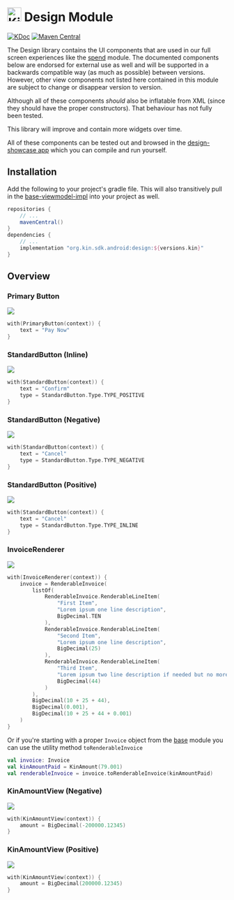 # <img src="../assets/kin-logo.png" height="32" alt="Kin Logo"> Design Module
[![KDoc](https://img.shields.io/badge/Docs-KDoc-blue)](https://kinecosystem.github.io/kin-android/docs)
[![Maven Central](https://maven-badges.herokuapp.com/maven-central/org.kin.sdk.android/design/badge.svg)](https://maven-badges.herokuapp.com/maven-central/org.kin.sdk.android/design)

The Design library contains the UI components that are used in our full screen experiences like the [spend](../spend) module.
The documented components below are endorsed for external use as well and will be supported in a backwards compatible way (as much as possible) between versions. However, other view components not listed here contained in this module are subject to change or disappear version to version.

Although all of these components *should* also be inflatable from XML (since they should have the proper constructors). That behaviour has not fully been tested.

This library will improve and contain more widgets over time.

All of these components can be tested out and browsed in the [design-showcase app](../design-showcase) which you can compile and run yourself.

## Installation
Add the following to your project's gradle file.
This will also transitively pull in the [base-viewmodel-impl](viewmodel-tools) into your project as well.
```groovy
repositories {
    // ...
    mavenCentral()
}
dependencies {
    // ...
    implementation "org.kin.sdk.android:design:${versions.kin}"
}
```

##  Overview

### Primary Button
![](../assets/widget-primarybutton.png)
```kotlin
with(PrimaryButton(context)) {
    text = "Pay Now"
}
```

### StandardButton (Inline)
![](../assets/widget-standardbutton-inline.png)
```kotlin
with(StandardButton(context)) {
    text = "Confirm"
    type = StandardButton.Type.TYPE_POSITIVE
}
```

### StandardButton (Negative)
![](../assets/widget-standardbutton-negative.png)
```kotlin
with(StandardButton(context)) {
    text = "Cancel"
    type = StandardButton.Type.TYPE_NEGATIVE
}
```

### StandardButton (Positive)
![](../assets/widget-standardbutton-positive.png)
```kotlin
with(StandardButton(context)) {
    text = "Cancel"
    type = StandardButton.Type.TYPE_INLINE
}
```

### InvoiceRenderer
![](../assets/widget-invoicerenderer.png)
```kotlin
with(InvoiceRenderer(context)) {
    invoice = RenderableInvoice(
        listOf(
            RenderableInvoice.RenderableLineItem(
                "First Item",
                "Lorem ipsum one line description",
                BigDecimal.TEN
            ),
            RenderableInvoice.RenderableLineItem(
                "Second Item",
                "Lorem ipsum one line description",
                BigDecimal(25)
            ),
            RenderableInvoice.RenderableLineItem(
                "Third Item",
                "Lorem ipsum two line description if needed but no more than two.",
                BigDecimal(44)
            )
        ),
        BigDecimal(10 + 25 + 44),
        BigDecimal(0.001),
        BigDecimal(10 + 25 + 44 + 0.001)
    )
}
```
Or if you're starting with a proper `Invoice` object from the [base](../base) module you can use the utility method `toRenderableInvoice`
```kotlin
val invoice: Invoice
val kinAmountPaid = KinAmount(79.001)
val renderableInvoice = invoice.toRenderableInvoice(kinAmountPaid)
```

### KinAmountView (Negative)
![](../assets/widget-kinamountview-negative.png)
```kotlin
with(KinAmountView(context)) {
    amount = BigDecimal(-200000.12345)
}
```

### KinAmountView (Positive)
![](../assets/widget-kinamountview-positive.png)
```kotlin
with(KinAmountView(context)) {
    amount = BigDecimal(200000.12345)
}
```

